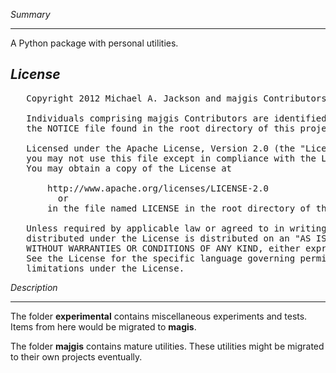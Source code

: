 *Summary*
_______
A Python package with personal utilities.

*License*
---------
<pre>
   Copyright 2012 Michael A. Jackson and majgis Contributors
    
   Individuals comprising majgis Contributors are identified in 
   the NOTICE file found in the root directory of this project.

   Licensed under the Apache License, Version 2.0 (the "License");
   you may not use this file except in compliance with the License.
   You may obtain a copy of the License at

       http://www.apache.org/licenses/LICENSE-2.0
         or
       in the file named LICENSE in the root directory of this project.

   Unless required by applicable law or agreed to in writing, software
   distributed under the License is distributed on an "AS IS" BASIS,
   WITHOUT WARRANTIES OR CONDITIONS OF ANY KIND, either express or implied.
   See the License for the specific language governing permissions and
   limitations under the License.
</pre>

*Description*
___________


The folder **experimental** contains miscellaneous experiments and tests.  Items from here would be migrated to **magis**.

The folder **majgis** contains mature utilities.  These utilities might be migrated to their own projects eventually.


